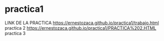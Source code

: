 # practica1
LINK DE LA PRACTICA
https://ernestozaca.github.io/practica1/trabajo.html
practica 2
https://ernestozaca.github.io/practica1/PRACTICA%202.HTML
practica 3
